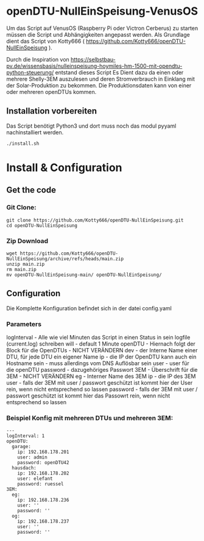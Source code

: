 # openDTU-NullEinSpeisung-VenusOS

Um das Script auf VenusOS (Raspberry Pi oder Victron Cerberus) zu starten müssen die Script und Abhängigkeiten angepasst werden.
Als Grundlage dient das Script von Kotty666 ( https://github.com/Kotty666/openDTU-NullEinSpeisung ).


Durch die Inspiration von https://selbstbau-pv.de/wissensbasis/nulleinspeisung-hoymiles-hm-1500-mit-opendtu-python-steuerung/ entstand dieses Script
Es Dient dazu da einen oder mehrere Shelly-3EM auszulesen und deren Stromverbrauch in Einklang mit der Solar-Produktion zu bekommen.
Die Produktionsdaten kann von einer oder mehreren openDTUs kommen.

## Installation vorbereiten

Das Script benötigt Python3 und dort muss noch das modul pyyaml nachinstalliert werden.


```
./install.sh
```

# Install & Configuration
## Get the code
### Git Clone:
```
git clone https://github.com/Kotty666/openDTU-NullEinSpeisung.git
cd openDTU-NullEinSpeisung
```
### Zip Download
```
wget https://github.com/Kotty666/openDTU-NullEinSpeisung/archive/refs/heads/main.zip
unzip main.zip
rm main.zip
mv openDTU-NullEinSpeisung-main/ openDTU-NullEinSpeisung/
```

## Configuration
Die Komplette Konfiguration befindet sich in der datei config.yaml
### Parameters
logInterval - Alle wie viel Minuten das Script in einen Status in sein logfile (current.log) schreiben will - default 1 Minute 
openDTU - Hiernach folgt der Block für die OpenDTUs - NICHT VERÄNDERN
dev - der Interne Name einer DTU, für jede DTU ein eigener Name
ip - die IP der OpenDTU kann auch ein Hostname sein - muss allerdings vom DNS Auflösbar sein
user - user für die openDTU
password - dazugehöriges Passwort
3EM - Überschrift für die 3EM - NICHT VERÄNDERN
eg - Interner Name des 3EM
ip - die IP des 3EM
user - falls der 3EM mit user / passwort geschützt ist kommt hier der User rein, wenn nicht entsprechend so lassen
password - falls der 3EM mit user / passwort geschützt ist kommt hier das Passowrt rein, wenn nicht entsprechend so lassen

### Beispiel Konfig mit mehreren DTUs und mehreren 3EM:
```
---
logInterval: 1
openDTU:
  garage:
    ip: 192.168.178.201
    user: admin
    password: openDTU42
  hausdach:
    ip: 192.168.178.202
    user: elefant
    password: ruessel
3EM:
  eg:
    ip: 192.168.178.236
    user: ''
    password: ''
  og:
    ip: 192.168.178.237
    user: ''
    password: ''
```

